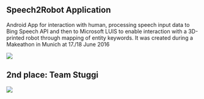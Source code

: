 ## Speech2Robot Application

Android App for interaction with human, processing speech input data to Bing Speech API and then to Microsoft LUIS to enable interaction with a 3D-printed robot through mapping of entity keywords. It was created during a Makeathon in Munich at 17./18 June 2016

![](https://github.com/marvin21/Speech2Robot/blob/master/res/makeathon.png)

## 2nd place: Team Stuggi

![](https://github.com/marvin21/Speech2Robot/blob/master/res/team.jpg)
